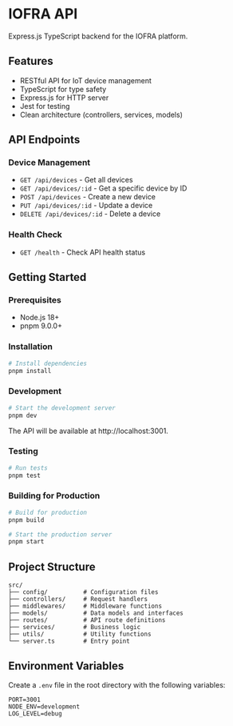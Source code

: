 # IOFRA API

Express.js TypeScript backend for the IOFRA platform.

## Features

- RESTful API for IoT device management
- TypeScript for type safety
- Express.js for HTTP server
- Jest for testing
- Clean architecture (controllers, services, models)

## API Endpoints

### Device Management

- `GET /api/devices` - Get all devices
- `GET /api/devices/:id` - Get a specific device by ID
- `POST /api/devices` - Create a new device
- `PUT /api/devices/:id` - Update a device
- `DELETE /api/devices/:id` - Delete a device

### Health Check

- `GET /health` - Check API health status

## Getting Started

### Prerequisites

- Node.js 18+
- pnpm 9.0.0+

### Installation

```bash
# Install dependencies
pnpm install
```

### Development

```bash
# Start the development server
pnpm dev
```

The API will be available at http://localhost:3001.

### Testing

```bash
# Run tests
pnpm test
```

### Building for Production

```bash
# Build for production
pnpm build

# Start the production server
pnpm start
```

## Project Structure

```
src/
├── config/          # Configuration files
├── controllers/     # Request handlers
├── middlewares/     # Middleware functions
├── models/          # Data models and interfaces
├── routes/          # API route definitions
├── services/        # Business logic
├── utils/           # Utility functions
└── server.ts        # Entry point
```

## Environment Variables

Create a `.env` file in the root directory with the following variables:

```
PORT=3001
NODE_ENV=development
LOG_LEVEL=debug
``` 